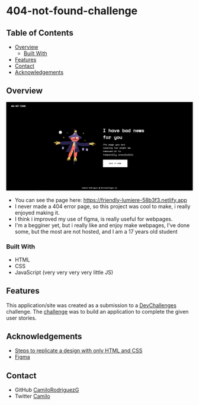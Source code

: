 # 404-not-found-challenge
<!-- TABLE OF CONTENTS -->

## Table of Contents

- [Overview](#overview)
  - [Built With](#built-with)
- [Features](#features)
- [Contact](#contact)
- [Acknowledgements](#acknowledgements)

<!-- OVERVIEW -->

## Overview

![screenshot](https://github.com/CamiloRodriguezG/404-not-found-challenge/blob/main/screenshoot.png)

- You can see the page here: https://friendly-lumiere-58b3f3.netlify.app
- I never made a 404 error page, so this project was cool to make, i really enjoyed making it.
- I think i improved my use of figma, is really useful for webpages.
- I'm a begginer yet, but i really like and enjoy make webpages, I've done some, but the most are not hosted, and I am a 17 years old student 

### Built With

<!-- This section should list any major frameworks that you built your project using. Here are a few examples.-->

- HTML
- CSS
- JavaScript (very very very very little JS)

## Features

<!-- List the features of your application or follow the template. Don't share the figma file here :) -->

This application/site was created as a submission to a [DevChallenges](https://devchallenges.io/challenges) challenge. The [challenge](https://devchallenges.io/challenges/wBunSb7FPrIepJZAg0sY) was to build an application to complete the given user stories.


## Acknowledgements

<!-- This section should list any articles or add-ons/plugins that helps you to complete the project. This is optional but it will help you in the future. For exmpale -->

- [Steps to replicate a design with only HTML and CSS](https://devchallenges-blogs.web.app/how-to-replicate-design/)
- [Figma](https://www.figma.com/)

## Contact

<!-- - Website [your-website.com](https://{your-web-site-link})-->
- GitHub [CamiloRodriguezG](https://{github.com/CamiloRodriguezG})
- Twitter [Camilo](https://{twitter.com/Camilo13078226})
